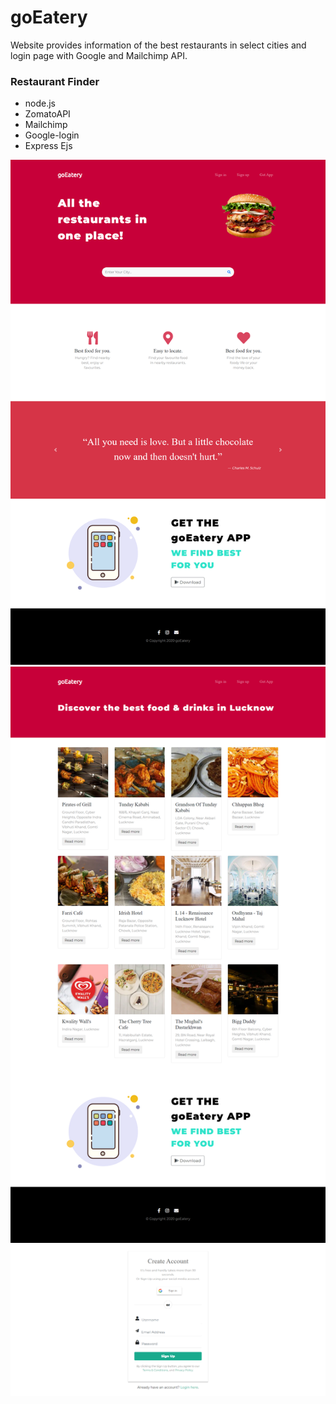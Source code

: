 # goEatery

Website provides information of the best restaurants in select cities and login page with Google and Mailchimp API.

### Restaurant Finder
- node.js
- ZomatoAPI
- Mailchimp
- Google-login
- Express Ejs

![alt text](https://github.com/saurabh4748/goEatery/blob/master/screencapture-localhost-3000-2020-06-10-18_10_08.png)<br/>
![alt text](https://github.com/saurabh4748/goEatery/blob/master/screencapture-localhost-3000-2020-11-09-01_16_45.png)
![alt text](https://github.com/saurabh4748/goEatery/blob/master/screencapture-localhost-3000-signup-2020-11-09-01_16_06.png)
